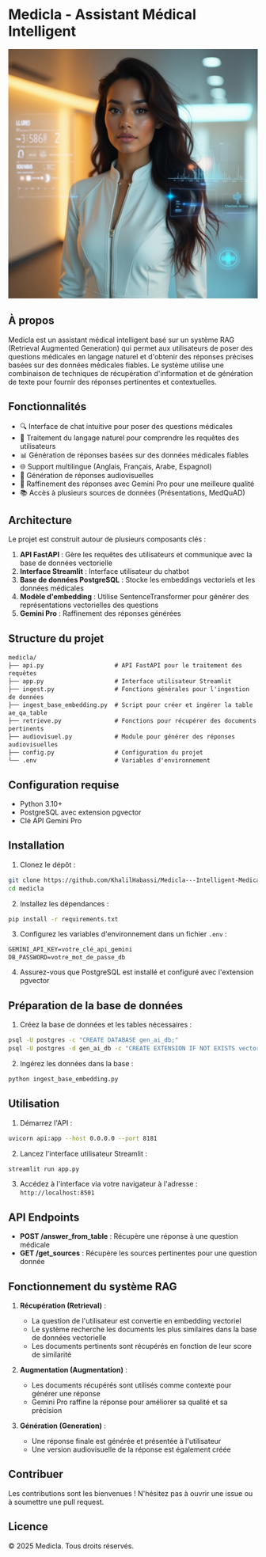 # Medicla - Assistant Médical Intelligent

![Medicla Logo](Flux_Dev_A_beautifully_poised_Latin_woman_embodying_the_essenc_1.jpeg)

## À propos

Medicla est un assistant médical intelligent basé sur un système RAG (Retrieval Augmented Generation) qui permet aux utilisateurs de poser des questions médicales en langage naturel et d'obtenir des réponses précises basées sur des données médicales fiables. Le système utilise une combinaison de techniques de récupération d'information et de génération de texte pour fournir des réponses pertinentes et contextuelles.

## Fonctionnalités

- 🔍 Interface de chat intuitive pour poser des questions médicales
- 💬 Traitement du langage naturel pour comprendre les requêtes des utilisateurs
- 📊 Génération de réponses basées sur des données médicales fiables
- 🌐 Support multilingue (Anglais, Français, Arabe, Espagnol)
- 🎥 Génération de réponses audiovisuelles
- 🧠 Raffinement des réponses avec Gemini Pro pour une meilleure qualité
- 📚 Accès à plusieurs sources de données (Présentations, MedQuAD)

## Architecture

Le projet est construit autour de plusieurs composants clés :

1. **API FastAPI** : Gère les requêtes des utilisateurs et communique avec la base de données vectorielle
2. **Interface Streamlit** : Interface utilisateur du chatbot
3. **Base de données PostgreSQL** : Stocke les embeddings vectoriels et les données médicales
4. **Modèle d'embedding** : Utilise SentenceTransformer pour générer des représentations vectorielles des questions
5. **Gemini Pro** : Raffinement des réponses générées

## Structure du projet

```
medicla/
├── api.py                    # API FastAPI pour le traitement des requêtes
├── app.py                    # Interface utilisateur Streamlit
├── ingest.py                 # Fonctions générales pour l'ingestion de données
├── ingest_base_embedding.py  # Script pour créer et ingérer la table ae_qa_table
├── retrieve.py               # Fonctions pour récupérer des documents pertinents
├── audiovisuel.py            # Module pour générer des réponses audiovisuelles
├── config.py                 # Configuration du projet
└── .env                      # Variables d'environnement
```

## Configuration requise

- Python 3.10+
- PostgreSQL avec extension pgvector
- Clé API Gemini Pro

## Installation

1. Clonez le dépôt :
```bash
git clone https://github.com/KhalilHabassi/Medicla---Intelligent-Medical-Assistant-.git
cd medicla
```

2. Installez les dépendances :
```bash
pip install -r requirements.txt
```

3. Configurez les variables d'environnement dans un fichier `.env` :
```
GEMINI_API_KEY=votre_clé_api_gemini
DB_PASSWORD=votre_mot_de_passe_db
```

4. Assurez-vous que PostgreSQL est installé et configuré avec l'extension pgvector

## Préparation de la base de données

1. Créez la base de données et les tables nécessaires :
```bash
psql -U postgres -c "CREATE DATABASE gen_ai_db;"
psql -U postgres -d gen_ai_db -c "CREATE EXTENSION IF NOT EXISTS vector;"
```

2. Ingérez les données dans la base :
```bash
python ingest_base_embedding.py
```

## Utilisation

1. Démarrez l'API :
```bash
uvicorn api:app --host 0.0.0.0 --port 8181
```

2. Lancez l'interface utilisateur Streamlit :
```bash
streamlit run app.py
```

3. Accédez à l'interface via votre navigateur à l'adresse : `http://localhost:8501`

## API Endpoints

- **POST /answer_from_table** : Récupère une réponse à une question médicale
- **GET /get_sources** : Récupère les sources pertinentes pour une question donnée

## Fonctionnement du système RAG

1. **Récupération (Retrieval)** : 
   - La question de l'utilisateur est convertie en embedding vectoriel
   - Le système recherche les documents les plus similaires dans la base de données vectorielle
   - Les documents pertinents sont récupérés en fonction de leur score de similarité

2. **Augmentation (Augmentation)** :
   - Les documents récupérés sont utilisés comme contexte pour générer une réponse
   - Gemini Pro raffine la réponse pour améliorer sa qualité et sa précision

3. **Génération (Generation)** :
   - Une réponse finale est générée et présentée à l'utilisateur
   - Une version audiovisuelle de la réponse est également créée

## Contribuer

Les contributions sont les bienvenues ! N'hésitez pas à ouvrir une issue ou à soumettre une pull request.

## Licence

© 2025 Medicla. Tous droits réservés.